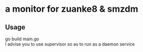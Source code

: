 # a monitor for zuanke8 & smzdm
## Usage
go build main.go <br>
I advise you to use supervisor so as to run as a daemon service
